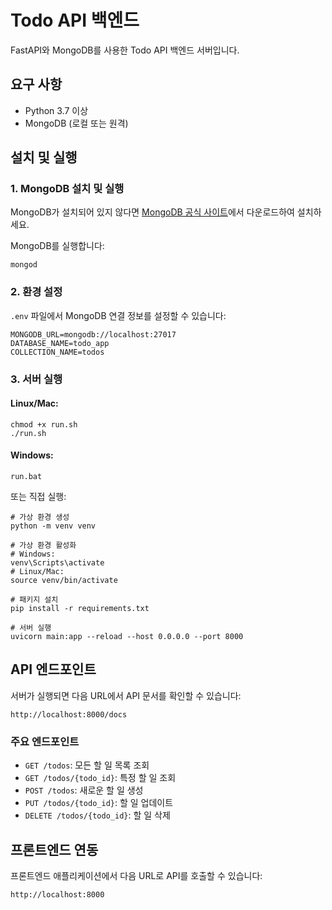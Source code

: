 # Todo API 백엔드

FastAPI와 MongoDB를 사용한 Todo API 백엔드 서버입니다.

## 요구 사항

- Python 3.7 이상
- MongoDB (로컬 또는 원격)

## 설치 및 실행

### 1. MongoDB 설치 및 실행

MongoDB가 설치되어 있지 않다면 [MongoDB 공식 사이트](https://www.mongodb.com/try/download/community)에서 다운로드하여 설치하세요.

MongoDB를 실행합니다:

```
mongod
```

### 2. 환경 설정

`.env` 파일에서 MongoDB 연결 정보를 설정할 수 있습니다:

```
MONGODB_URL=mongodb://localhost:27017
DATABASE_NAME=todo_app
COLLECTION_NAME=todos
```

### 3. 서버 실행

#### Linux/Mac:

```
chmod +x run.sh
./run.sh
```

#### Windows:

```
run.bat
```

또는 직접 실행:

```
# 가상 환경 생성
python -m venv venv

# 가상 환경 활성화
# Windows:
venv\Scripts\activate
# Linux/Mac:
source venv/bin/activate

# 패키지 설치
pip install -r requirements.txt

# 서버 실행
uvicorn main:app --reload --host 0.0.0.0 --port 8000
```

## API 엔드포인트

서버가 실행되면 다음 URL에서 API 문서를 확인할 수 있습니다:

```
http://localhost:8000/docs
```

### 주요 엔드포인트

- `GET /todos`: 모든 할 일 목록 조회
- `GET /todos/{todo_id}`: 특정 할 일 조회
- `POST /todos`: 새로운 할 일 생성
- `PUT /todos/{todo_id}`: 할 일 업데이트
- `DELETE /todos/{todo_id}`: 할 일 삭제

## 프론트엔드 연동

프론트엔드 애플리케이션에서 다음 URL로 API를 호출할 수 있습니다:

```
http://localhost:8000
```
